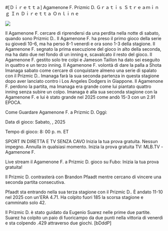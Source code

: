 #[Ｄｉｒｅｔｔａ] Agamenone F. Prizmic D. Ｇｒａｔｉｓ Ｓｔｒｅａｍｉｎｇ Ｉｎ Ｄｉｒｅｔｔａ Ｏｎｌｉｎｅ  
  
  
[![](https://i.imgur.com/qSNzIqt.png)](https://movie.rssnews.media/onwUIYWoL.php)  
  
Il Agamenone F. cercare di riprendersi da una perdita nella notte di sabato, quando sono Prizmic D.. Il Agamenone F. ha preso il primo gioco della serie su giovedi 10-6, ma ha perso 8-1 venerdì e ora sono 1-3 della stagione. Il Agamenone F. segnato la prima esecuzione del gioco in alto della seconda, ma ha dato due nel fondo di un inning e, scavalcato il resto del gioco. Il Agamenone F. gestito solo tre colpi e Jameson Taillon ha dato sei eseguito in quattro e un terzo inning. Il Agamenone F. volontà di dare la palla a Shota Imanaga sabato come cercare di conquistare almeno una serie di spalato con il Prizmic D.. Imanaga farà la sua seconda partenza in questa stagione dopo aver lanciato contro i Los Angeles Dodgers in Giappone. Il Agamenone F. perdono la partita, ma Imanaga era grande come lui piantato quattro inning senza subire un colpo. Imanaga è alla sua seconda stagione con la Agamenone F. e lui è stato grande nel 2025 come andò 15-3 con un 2.91 EPOCA.

Come Guardare Agamenone F. a Prizmic D. Oggi:

Data di gioco: Sabato, , 2025

Tempo di gioco: 8: 00 p. m. ET

SPORT IN DIRETTA E TV SENZA CAVO
Inizia la tua prova gratuita. Nessun impegno. Annulla in qualsiasi momento.
Inizia la prova gratuita
TV: MLB.TV -Agamenone F.

Live stream il Agamenone F. a Prizmic D. gioco su Fubo: Inizia la tua prova gratuita!

Il Prizmic D. contrasterà con Brandon Pfaadt mentre cercano di vincere una seconda partita consecutiva.

Pfaadt sta entrando nella sua terza stagione con il Prizmic D.. È andato 11-10 nel 2025 con un'ERA 4.71. Ha colpito fuori 185 la scorsa stagione e camminato solo 42.

Il Prizmic D. è stato guidato da Eugenio Suarez nelle prime due partite. Suarez ha colpito un paio di fuoricampo da due punti nella vittoria di venerdì e sta colpendo .429 attraverso due giochi. [bDddP]